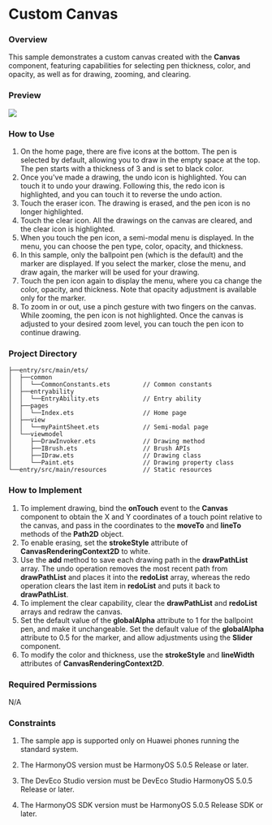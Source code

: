 # Custom Canvas

### Overview

This sample demonstrates a custom canvas created with the **Canvas** component, featuring capabilities for selecting pen thickness, color, and opacity, as well as for drawing, zooming, and clearing.

### Preview

![](./screenshots/device/canvas_en.gif)

### How to Use

1. On the home page, there are five icons at the bottom. The pen is selected by default, allowing you to draw in the empty space at the top. The pen starts with a thickness of 3 and is set to black color.
2. Once you've made a drawing, the undo icon is highlighted. You can touch it to undo your drawing. Following this, the redo icon is highlighted, and you can touch it to reverse the undo action.
3. Touch the eraser icon. The drawing is erased, and the pen icon is no longer highlighted.
4. Touch the clear icon. All the drawings on the canvas are cleared, and the clear icon is highlighted.
5. When you touch the pen icon, a semi-modal menu is displayed. In the menu, you can choose the pen type, color, opacity, and thickness.
6. In this sample, only the ballpoint pen (which is the default) and the marker are displayed. If you select the marker, close the menu, and draw again, the marker will be used for your drawing.
7. Touch the pen icon again to display the menu, where you ca change the color, opacity, and thickness. Note that opacity adjustment is available only for the marker.
8. To zoom in or out, use a pinch gesture with two fingers on the canvas. While zooming, the pen icon is not highlighted. Once the canvas is adjusted to your desired zoom level, you can touch the pen icon to continue drawing.

### Project Directory

```
├──entry/src/main/ets/
│  ├──common
│  │  └──CommonConstants.ets         // Common constants
│  ├──entryability
│  │  └──EntryAbility.ets            // Entry ability
│  ├──pages                  
│  │  └──Index.ets                   // Home page
│  ├──view   
│  │  └──myPaintSheet.ets            // Semi-modal page
│  └──viewmodel
│     ├──DrawInvoker.ets             // Drawing method
│     ├──IBrush.ets                  // Brush APIs
│     ├──IDraw.ets                   // Drawing class
│     └──Paint.ets                   // Drawing property class
└──entry/src/main/resources          // Static resources
```

### How to Implement

1. To implement drawing, bind the **onTouch** event to the **Canvas** component to obtain the X and Y coordinates of a touch point relative to the canvas, and pass in the coordinates to the **moveTo** and **lineTo** methods of the **Path2D** object.
2. To enable erasing, set the **strokeStyle** attribute of **CanvasRenderingContext2D** to white.
3. Use the **add** method to save each drawing path in the **drawPathList** array. The undo operation removes the most recent path from **drawPathList** and places it into the **redoList** array, whereas the redo operation clears the last item in **redoList** and puts it back to **drawPathList**.
4. To implement the clear capability, clear the **drawPathList** and **redoList** arrays and redraw the canvas.
5. Set the default value of the **globalAlpha** attribute to 1 for the ballpoint pen, and make it unchangeable. Set the default value of the **globalAlpha** attribute to 0.5 for the marker, and allow adjustments using the **Slider** component.
6. To modify the color and thickness, use the **strokeStyle** and **lineWidth** attributes of **CanvasRenderingContext2D**.

### Required Permissions

N/A

### Constraints

1. The sample app is supported only on Huawei phones running the standard system.

2. The HarmonyOS version must be HarmonyOS 5.0.5 Release or later.

3. The DevEco Studio version must be DevEco Studio HarmonyOS 5.0.5 Release or later.

4. The HarmonyOS SDK version must be HarmonyOS 5.0.5 Release SDK or later.
